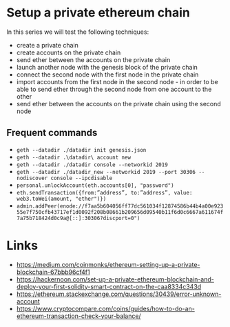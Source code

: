 # Setup a private ethereum chain
In this series we will test the following techniques:
- create a private chain
- create accounts on the private chain
- send ether between the accounts on the private chain
- launch another node with the genesis block of the private chain
- connect the second node with the first node in the private chain
- import accounts from the first node in the second node - in order to be able to send ether through the second node from one account to the other
- send ether between the accounts on the private chain using the second node

## Frequent commands
- ``geth --datadir ./datadir init genesis.json``
- ``geth --datadir .\datadir\ account new``
- ``geth --datadir ./datadir console --networkid 2019``
- ``geth --datadir ./datadir_new --networkid 2019 --port 30306 --nodiscover console --ipcdisable``
- ``personal.unlockAccount(eth.accounts[0], "password")``
- ``eth.sendTransaction({from:”address”, to:”address”, value: web3.toWei(amount, "ether")})``
- ``admin.addPeer(enode://f7aa5b604056ff77dc561034f12874586b44b4a00e92355e7f750cfb43717ef1d0092f208b08661b209656d09540b11f6d0c6667a611674f7a75b718424d0c9a@[::]:30306?discport=0")``


# Links
- https://medium.com/coinmonks/ethereum-setting-up-a-private-blockchain-67bbb96cf4f1
- https://hackernoon.com/set-up-a-private-ethereum-blockchain-and-deploy-your-first-solidity-smart-contract-on-the-caa8334c343d
- https://ethereum.stackexchange.com/questions/30439/error-unknown-account
- https://www.cryptocompare.com/coins/guides/how-to-do-an-ethereum-transaction-check-your-balance/
